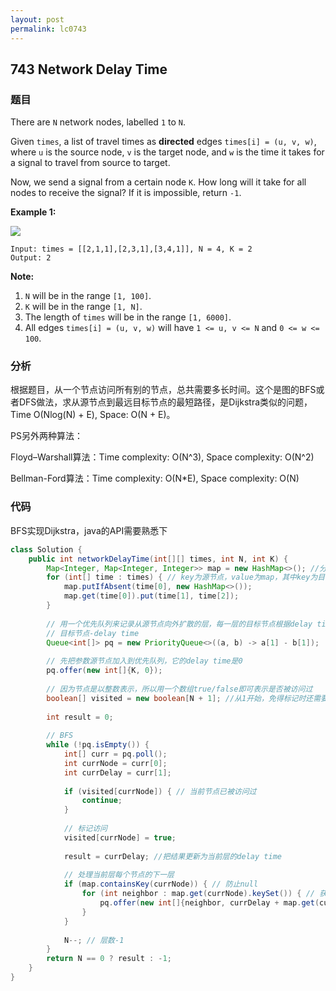 ```yaml
---
layout: post
permalink: lc0743
---
```


## 743 Network Delay Time

### 题目

There are `N` network nodes, labelled `1` to `N`.

Given `times`, a list of travel times as **directed** edges `times[i] = (u, v, w)`, where `u` is the source node, `v` is the target node, and `w` is the time it takes for a signal to travel from source to target.

Now, we send a signal from a certain node `K`. How long will it take for all nodes to receive the signal? If it is impossible, return `-1`.

**Example 1:**

![](https://assets.leetcode.com/uploads/2019/05/23/931_example_1.png)

```text
Input: times = [[2,1,1],[2,3,1],[3,4,1]], N = 4, K = 2
Output: 2
```

**Note:**

1. `N` will be in the range `[1, 100]`.
2. `K` will be in the range `[1, N]`.
3. The length of `times` will be in the range `[1, 6000]`.
4. All edges `times[i] = (u, v, w)` will have `1 <= u, v <= N` and `0 <= w <= 100`.

### 分析

根据题目，从一个节点访问所有别的节点，总共需要多长时间。这个是图的BFS或者DFS做法，求从源节点到最远目标节点的最短路径，是Dijkstra类似的问题，Time O\(Nlog\(N\) + E\), Space: O\(N + E\)。

PS另外两种算法： 

Floyd–Warshall算法：Time complexity: O\(N^3\), Space complexity: O\(N^2\)

Bellman-Ford算法：Time complexity: O\(N\*E\), Space complexity: O\(N\)

### 代码

BFS实现Dijkstra，java的API需要熟悉下

```java
class Solution {
    public int networkDelayTime(int[][] times, int N, int K) {
        Map<Integer, Map<Integer, Integer>> map = new HashMap<>(); //分解二维数组，用一个hashmap来存储源节点和带遍历的目标节点+delay时间
        for (int[] time : times) { // key为源节点，value为map，其中key为目标节点，value为delay时间
            map.putIfAbsent(time[0], new HashMap<>());
            map.get(time[0]).put(time[1], time[2]);
        }
        
        // 用一个优先队列来记录从源节点向外扩散的层，每一层的目标节点根据delay time来确定
        // 目标节点-delay time
        Queue<int[]> pq = new PriorityQueue<>((a, b) -> a[1] - b[1]);
        
        // 先把参数源节点加入到优先队列，它的delay time是0
        pq.offer(new int[]{K, 0});
        
        // 因为节点是以整数表示，所以用一个数组true/false即可表示是否被访问过
        boolean[] visited = new boolean[N + 1]; //从1开始，免得标记时还需要转换
        
        int result = 0;
        
        // BFS
        while (!pq.isEmpty()) {
            int[] curr = pq.poll();
            int currNode = curr[0];
            int currDelay = curr[1];
            
            if (visited[currNode]) { // 当前节点已被访问过
                continue;
            }
            
            // 标记访问
            visited[currNode] = true;
            
            result = currDelay; //把结果更新为当前层的delay time
            
            // 处理当前层每个节点的下一层
            if (map.containsKey(currNode)) { // 防止null
                for (int neighbor : map.get(currNode).keySet()) { // 获取当前节点的所有目标节点
                    pq.offer(new int[]{neighbor, currDelay + map.get(currNode).get(neighbor)}); // 源节点到当前层delay time + 当前层到目标节点的delay time
                }
            } 
            
            N--; // 层数-1
        }
        return N == 0 ? result : -1;
    }
}
```

